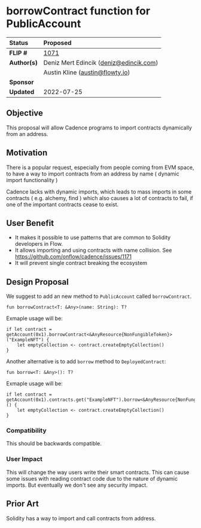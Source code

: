 # borrowContract function for PublicAccount

| Status        | Proposed    												  |
:-------------- |:------------------------------------------------------------|
| **FLIP #**    | [1071](https://github.com/onflow/flow/pull/1071)  	 		  |
| **Author(s)** | Deniz Mert Edincik (deniz@edincik.com)  					  |
|				| Austin Kline (austin@flowty.io)  							  | 
| **Sponsor**   | 														      |
| **Updated**   | 2022-07-25                                    			  |

## Objective

This proposal will allow Cadence programs to import contracts dynamically from an address.

## Motivation

There is a popular request, especially from people coming from EVM space, to
have a way to import contracts from an address by name ( dynamic import
functionality )

Cadence lacks with dynamic imports, which leads to mass imports in some 
contracts ( e.g. alchemy, find ) which also causes a lot of contracts to fail, 
if one of the important contracts cease to exist. 

## User Benefit

- It makes it possible to use patterns that are common to Solidity developers 
in Flow. 
- It allows importing and using contracts with name collision. See https://github.com/onflow/cadence/issues/1171
- It will prevent single contract breaking the ecosystem

## Design Proposal

We suggest to add an new method to `PublicAccount` called `borrowContract`.

```cadence 
fun borrowContract<T: &Any>(name: String): T?
```

Exmaple usage will be:

```cadence 
if let contract = getAccount(0x1).borrowContract<&AnyResource{NonFungibleToken}>("ExampleNFT") {
	let emptyCollection <- contract.createEmptyCollection()
}
```

Another alternative is to add `borrow` method to `DeployedContract`:

```cadence 
fun borrow<T: &Any>(): T?
```

Exmaple usage will be:

```cadence 
if let contract = getAccount(0x1).contracts.get("ExampleNFT").borrow<&AnyResource{NonFungibleToken}>() {
	let emptyCollection <- contract.createEmptyCollection()
}
```

### Compatibility

This should be backwards compatible. 

### User Impact

This will change the way users write their smart contracts. This can cause some issues with reading contract code due to the nature of dynamic imports. But eventually we don't see any security impact. 


## Prior Art

Solidity has a way to import and call contracts from address. 
